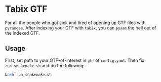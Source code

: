 # Tabix GTF
For all the people who got sick and tired of opening up GTF files with `pyranges`. After indexing your GTF with `tabix`, you can `pysam` the hell out of the indexed GTF.

## Usage
First, set path to your GTF-of-interest in `gtf` of `config.yaml`. Then fix `run_snakemake.sh` and do the following:
```bash
bash run_snakemake.sh
```
